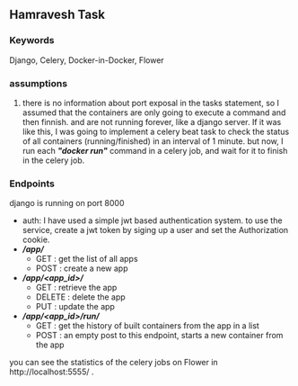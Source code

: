 ## Hamravesh Task

### Keywords
Django, Celery, Docker-in-Docker, Flower


### assumptions
1. there is no information about port exposal in the tasks statement,
so I assumed that the containers are only going to execute a command and then finnish.
and are not running forever, like a django server.
If it was like this, I was going to implement a celery beat task to check the status of 
all containers (running/finished) in an interval of 1 minute.
but now, I run each ***"docker run"*** command in a celery job, and wait for it to finish in the celery job.


### Endpoints

django is running on port 8000

* auth: I have used a simple jwt based authentication system. to use the service, create a jwt token by siging up a user and set the Authorization cookie.
* ***/app/***
  - GET : get the list of all apps
  - POST : create a new app
* ***/app/<app_id>/***
  - GET : retrieve the app
  - DELETE : delete the app
  - PUT : update the app
* ***/app/<app_id>/run/***
  - GET : get the history of built containers from the app in a list
  - POST : an empty post to this endpoint, starts a new container from the app


you can see the statistics of the celery jobs on Flower in http://localhost:5555/ .